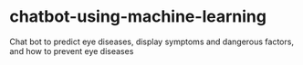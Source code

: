# chatbot-using-machine-learning
Chat bot to predict eye diseases, display symptoms and dangerous factors, and how to prevent eye diseases
